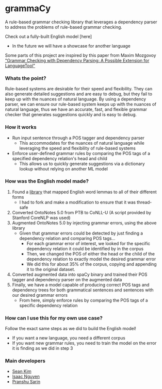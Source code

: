 ﻿# grammaCy
A rule-based grammar checking library that leverages a dependency parser to address the problems of rule-based grammar checking. 

Check out a fully-built English model [here]
- In the future we will have a showcase for another language

Some parts of this project are inspired by this paper from Maxim Mozgovoy ["Grammar Checking with Dependency Parsing: A Possible Extension for LanguageTool"](https://mmozgovoy.dev/papers/mozgovoy11b.pdf)

### Whats the point?
Rule-based systems are desirable for their speed and flexibility. They can also generate detailed suggestions and are easy to debug, but they fail to keep up with the nuances of natural language. By using a dependency parser, we can ensure our rule-based system keeps up with the nuances of natural language, thus we have an accurate, fast, and flexible grammar checker that generates suggestions quickly and is easy to debug.

### How it works
- Run input sentence through a POS tagger and dependency parser
    - This accommodates for the nuances of natural language while leveraging the speed and flexibility of rule-based systems
- Enforce user-defined grammar rules by comparing the POS tags of a specified dependency relation's head and child
    - This allows us to quickly generate suggestions via a dictionary lookup without relying on another ML model

### How was the English model made?
1. Found a [library](https://github.com/gutfeeling/word_forms/tree/master) that mapped English word lemmas to all of their different forms
    - I had to fork and make a modification to ensure that it was thread-safe
2. Converted OntoNotes 5.0 from PTB to CoNLL-U (A script provided by Stanford CoreNLP was used)
3. Augmented OntoNotes 5.0 by injecting grammar errors, using the above library
    - Given that grammar errors could be detected by just finding a dependency relation and comparing POS tags...
        - For each grammar error of interest, we looked for the specific dependency relation it could be identified by in the corpus
        - Then, we changed the POS of either the head or the child of the dependency relation to exactly model the desired grammar error
        - We did this for about 35% of the corpus, copying and appending it to the original dataset.
4. Converted augmented data into spaCy binary and trained their POS tagger and dependency parser on the augmented data
5. Finally, we have a model capable of producing correct POS tags and dependency trees for both grammatical sentences and sentences with our desired grammar errors
    - From here, simply enforce rules by comparing the POS tags of a specific dependency relation

### How can I use this for my own use case?
Follow the exact same steps as we did to build the English model!
- If you want a new language, you need a different corpus
- If you want new grammar rules, you need to train the model on the error it is finding as we did in step 3

### Main developers
- [Sean Kim](https://github.com/skarokin/)
- [Isaac Nguyen](https://github.com/akuwuh)
- [Pranshu Sarin](https://github.com/PranshuS27)
